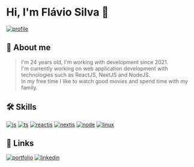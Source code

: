 
<!--
# Hi, how you doin'? :coffee:

### I'm Flávio Silva, a Brazilian software developer. 

### About me: 
> <p>I'm 24 years old, I'm working with technology since 2015. <br>
> I'm currently working on developing web applications and Rest API with technologies like ReactJS, NextJS and NodeJS<br>
> In my free time I like to watch good movies and spend time with my family. :hearts:</p>


#### Skills:

> ![](https://img.shields.io/badge/HTML5-E34F26?style=for-the-badge&logo=html5&logoColor=white)![](https://img.shields.io/badge/CSS3-1572B6?style=for-the-badge&logo=css3&logoColor=white)![](https://img.shields.io/badge/JavaScript-323330?style=for-the-badge&logo=javascript&logoColor=F7DF1E)![](https://img.shields.io/badge/typescript-d6d6d6?style=for-the-badge&logo=typescript&logoColor=blue)![](https://img.shields.io/badge/Reactjs-20232A?style=for-the-badge&logo=react&logoColor=61DAFB)![](https://img.shields.io/badge/Next.js-lightgray?style=for-the-badge&logo=next.js&logoColor=black)![](https://img.shields.io/badge/Node.js-green?style=for-the-badge&logo=node.js&logoColor=black)![](https://img.shields.io/badge/Linux-yellow?style=for-the-badge&logo=linux&logoColor=black)


#### Contacts: 

> [![Gmail](https://img.shields.io/badge/Gmail-D14836?style=for-the-badge&logo=gmail&logoColor=white)](mailto:flavio.devjs@gmail.com)



#### Social:

> [![Linkedin](https://img.shields.io/badge/LinkedIn-0077B5?style=for-the-badge&logo=linkedin&logoColor=white)](https://www.linkedin.com/in/flavio-silva-180026202/)



![Minhas estatiticas no Github 😄](https://github-readme-stats.vercel.app/api?username=flavicon&show_icons=true&theme=dracula) &nbsp; 
![1](https://github-readme-stats.vercel.app/api/top-langs/?username=flavicon&theme=dracula)


 <!--
**flavicon/flavicon** is a ✨ _special_ ✨ repository because its `README.md` (this file) appears on your GitHub profile.

Here are some ideas to get you started:

- 🔭 I’m currently working on ...
- 🌱 I’m currently learning ...
- 👯 I’m looking to collaborate on ...
- 🤔 I’m looking for help with ...
- 💬 Ask me about ...
- 📫 How to reach me: ...
- 😄 Pronouns: ...
- ⚡ Fun fact: ...
-->

# Hi, I'm Flávio Silva 👋
[![profile](https://komarev.com/ghpvc/?username=flavicon&label=Profile%20views&color=0e75b6&style=flat)]()


## 🚀 About me

> I'm 24 years old, I'm working with development since 2021. <br>
> I'm currently working on web application development with technologies such as ReactJS, NextJS and NodeJS. <br>
> In my free time I like to watch good movies and spend time with my family.

## 🛠 Skills
[![js](https://img.shields.io/badge/-javascript-ffb703?logo=javascript&logoColor=black&style=for-the-badge)](https://developer.mozilla.org/pt-BR/docs/Web/JavaScript/Guide/Introduction)
[![ts](https://img.shields.io/badge/-typescript-blue?logo=typescript&logoColor=white&style=for-the-badge)](https://www.typescriptlang.org) 
[![reactjs](https://img.shields.io/badge/-ReactJs-61DAFB?logo=react&logoColor=212529&style=for-the-badge)](https://reactjs.org)
[![nextjs](https://img.shields.io/badge/nextjs-black?style=for-the-badge&logo=next.js&logoColor=white)](https://nextjs.org)
[![node](https://img.shields.io/badge/nodejs-green?style=for-the-badge&logo=node.js&logoColor=white)](https://nodejs.org/en/)
[![linux](https://img.shields.io/badge/linux-ffb703?style=for-the-badge&logo=linux&logoColor=black)](https://www.linux.org)

## 🔗 Links
[![portfolio](https://img.shields.io/badge/my_portfolio-000?style=for-the-badge&logo=ko-fi&logoColor=white)](https://flavicon.github.io/portifolio/)
[![linkedin](https://img.shields.io/badge/linkedin-0A66C2?style=for-the-badge&logo=linkedin&logoColor=white)](https://www.linkedin.com/in/flavio-silva-180026202/)

<!-- ![Minhas estatiticas no Github 😄](https://github-readme-stats.vercel.app/api?username=flavicon&show_icons=true&theme=dark)-->
